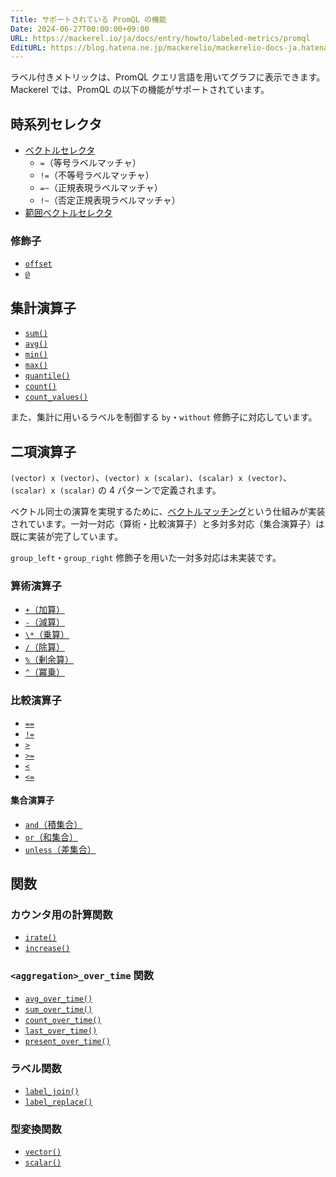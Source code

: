 ```yaml
---
Title: サポートされている PromQL の機能
Date: 2024-06-27T00:00:00+09:00
URL: https://mackerel.io/ja/docs/entry/howto/labeled-metrics/promql
EditURL: https://blog.hatena.ne.jp/mackerelio/mackerelio-docs-ja.hatenablog.mackerel.io/atom/entry/6801883189090642496
---
```


ラベル付きメトリックは、PromQL クエリ言語を用いてグラフに表示できます。Mackerel では、PromQL の以下の機能がサポートされています。

## 時系列セレクタ

- [ベクトルセレクタ](https://prometheus.io/docs/prometheus/latest/querying/basics/#instant-vector-selectors)
  - `=`（等号ラベルマッチャ）
  - `!=`（不等号ラベルマッチャ）
  - `=~`（正規表現ラベルマッチャ）
  - `!~`（否定正規表現ラベルマッチャ）
- [範囲ベクトルセレクタ](https://prometheus.io/docs/prometheus/latest/querying/basics/#range-vector-selectors)

### 修飾子

- [`offset`](https://prometheus.io/docs/prometheus/latest/querying/basics/#offset-modifier)
- [`@`](https://prometheus.io/docs/prometheus/latest/querying/basics/#modifier)

## 集計演算子

- [`sum()`](https://prometheus.io/docs/prometheus/latest/querying/operators/#aggregation-operators)
- [`avg()`](https://prometheus.io/docs/prometheus/latest/querying/operators/#aggregation-operators)
- [`min()`](https://prometheus.io/docs/prometheus/latest/querying/operators/#aggregation-operators)
- [`max()`](https://prometheus.io/docs/prometheus/latest/querying/operators/#aggregation-operators)
- [`quantile()`](https://prometheus.io/docs/prometheus/latest/querying/operators/#aggregation-operators)
- [`count()`](https://prometheus.io/docs/prometheus/latest/querying/operators/#aggregation-operators)
- [`count_values()`](https://prometheus.io/docs/prometheus/latest/querying/operators/#aggregation-operators)

また、集計に用いるラベルを制御する `by`・`without` 修飾子に対応しています。

## 二項演算子

`(vector) x (vector)`、`(vector) x (scalar)`、`(scalar) x (vector)`、`(scalar) x (scalar)` の 4 パターンで定義されます。

ベクトル同士の演算を実現するために、[ベクトルマッチング](https://prometheus.io/docs/prometheus/latest/querying/operators/#vector-matching)という仕組みが実装されています。一対一対応（算術・比較演算子）と多対多対応（集合演算子）は既に実装が完了しています。

`group_left`・`group_right` 修飾子を用いた一対多対応は未実装です。

### 算術演算子

- [`+`（加算）](https://prometheus.io/docs/prometheus/latest/querying/operators/#arithmetic-binary-operators)
- [`-`（減算）](https://prometheus.io/docs/prometheus/latest/querying/operators/#arithmetic-binary-operators)
- [`\*`（乗算）](https://prometheus.io/docs/prometheus/latest/querying/operators/#arithmetic-binary-operators)
- [`/`（除算）](https://prometheus.io/docs/prometheus/latest/querying/operators/#arithmetic-binary-operators)
- [`%`（剰余算）](https://prometheus.io/docs/prometheus/latest/querying/operators/#arithmetic-binary-operators)
- [`^`（冪乗）](https://prometheus.io/docs/prometheus/latest/querying/operators/#arithmetic-binary-operators)

### 比較演算子

- [`==`](https://prometheus.io/docs/prometheus/latest/querying/operators/#comparison-binary-operators)
- [`!=`](https://prometheus.io/docs/prometheus/latest/querying/operators/#comparison-binary-operators)
- [`>`](https://prometheus.io/docs/prometheus/latest/querying/operators/#comparison-binary-operators)
- [`>=`](https://prometheus.io/docs/prometheus/latest/querying/operators/#comparison-binary-operators)
- [`<`](https://prometheus.io/docs/prometheus/latest/querying/operators/#comparison-binary-operators)
- [`<=`](https://prometheus.io/docs/prometheus/latest/querying/operators/#comparison-binary-operators)

#### 集合演算子

- [`and`（積集合）](https://prometheus.io/docs/prometheus/latest/querying/operators/#logical-set-binary-operators)
- [`or`（和集合）](https://prometheus.io/docs/prometheus/latest/querying/operators/#logical-set-binary-operators)
- [`unless`（差集合）](https://prometheus.io/docs/prometheus/latest/querying/operators/#logical-set-binary-operators)

## 関数

### カウンタ用の計算関数

- [`irate()`](https://prometheus.io/docs/prometheus/latest/querying/functions/#irate)
- [`increase()`](https://prometheus.io/docs/prometheus/latest/querying/functions/#increase)

### `<aggregation>_over_time` 関数

- [`avg_over_time()`](https://prometheus.io/docs/prometheus/latest/querying/functions/#aggregation_over_time)
- [`sum_over_time()`](https://prometheus.io/docs/prometheus/latest/querying/functions/#aggregation_over_time)
- [`count_over_time()`](https://prometheus.io/docs/prometheus/latest/querying/functions/#aggregation_over_time)
- [`last_over_time()`](https://prometheus.io/docs/prometheus/latest/querying/functions/#aggregation_over_time)
- [`present_over_time()`](https://prometheus.io/docs/prometheus/latest/querying/functions/#aggregation_over_time)

### ラベル関数

- [`label_join()`](https://prometheus.io/docs/prometheus/latest/querying/functions/#label_join)
- [`label_replace()`](https://prometheus.io/docs/prometheus/latest/querying/functions/#label_replace)

### 型変換関数

- [`vector()`](https://prometheus.io/docs/prometheus/latest/querying/functions/#vector)
- [`scalar()`](https://prometheus.io/docs/prometheus/latest/querying/functions/#scalar)

